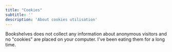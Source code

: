 ```yaml
---
title: "Cookies"
subtitle: ''
description: 'About cookies utilisation'
---
```


Bookshelves does not collect any information about anonymous visitors and no "cookies" are placed on your computer. I've been eating them for a long time.
